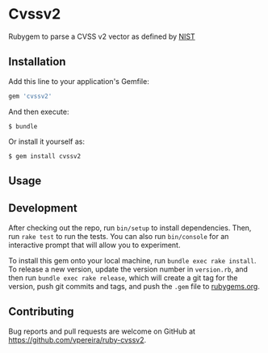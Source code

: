 # Cvssv2

Rubygem to parse a CVSS v2 vector as defined by [NIST](https://nvd.nist.gov/CVSS-v2-Calculator)

## Installation

Add this line to your application's Gemfile:

```ruby
gem 'cvssv2'
```

And then execute:

    $ bundle

Or install it yourself as:

    $ gem install cvssv2

## Usage


## Development

After checking out the repo, run `bin/setup` to install dependencies. Then, run `rake test` to run the tests. You can also run `bin/console` for an interactive prompt that will allow you to experiment.

To install this gem onto your local machine, run `bundle exec rake install`. To release a new version, update the version number in `version.rb`, and then run `bundle exec rake release`, which will create a git tag for the version, push git commits and tags, and push the `.gem` file to [rubygems.org](https://rubygems.org).

## Contributing

Bug reports and pull requests are welcome on GitHub at https://github.com/vpereira/ruby-cvssv2.
